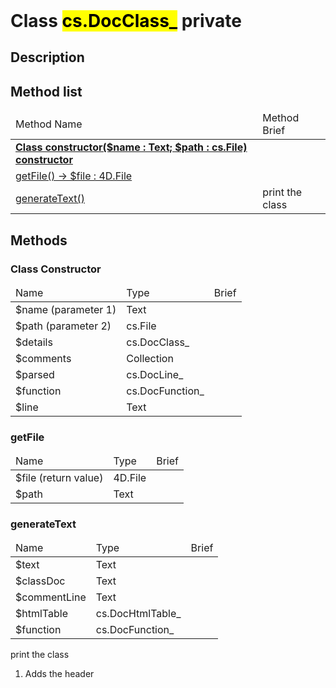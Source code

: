 <!DOCTYPE html>
<!---->
<html>
<header>
  <script src='https://cdn.jsdelivr.net/npm/mermaid/dist/mermaid.min.js'></script>
  <script src='https://cdn.jsdelivr.net/npm/marked/marked.min.js'></script>
  <script>mermaid.initialize({startOnLoad:true});</script>
  <link 
    href='https://cdn.jsdelivr.net/npm/bootstrap@5.0.0-beta2/dist/css/bootstrap.min.css'
    rel='stylesheet'
    integrity='sha384-BmbxuPwQa2lc/FVzBcNJ7UAyJxM6wuqIj61tLrc4wSX0szH/Ev+nYRRuWlolflfl'
    crossorigin='anonymous'>
  <script 
    src='https://cdn.jsdelivr.net/npm/bootstrap@5.0.0-beta2/dist/js/bootstrap.bundle.min.js'
    integrity='sha384-b5kHyXgcpbZJO/tY9Ul7kGkf1S0CWuKcCD38l8YkeH8z8QjE0GmW1gYU5S9FOnJ0'
    crossorigin='anonymous'
  ></script>
  <title>Class DocClass_</title>
  <meta charset='ASCII' />
  <meta name='generator' value='4D Documentation' />
</header>
<body>
<div id='content' class='container'>

<h1>Class <mark>cs.DocClass_</mark> <span class='badge bg-danger' data-bs-toggle='tooltip' title='To be use internally in a namespace' >private</span>
</h1>

<h2>Description</h2>






<h2>Method list</h2>

<table class='table table-hover'>
  <thead>
  <tr>  <td>Method Name</th>
  <td>Method Brief</th>
  </tr></thead>
  <tbody>
  <tr>
    <td class='table-success'><a href='#class-constructor'><strong>Class constructor($name : Text; $path : cs.File)<strong> <span class='badge bg-primary' data-bs-toggle='tooltip' title='Class Constructor' >constructor</span></a></td>
    <td class='table-success'></td>
  </tr>
  <tr>
    <td class='table-success'><a href='#getFile'>getFile() -> $file : 4D.File</a></td>
    <td class='table-success'></td>
  </tr>
  <tr>
    <td class='table-success'><a href='#generateText'>generateText()</a></td>
    <td class='table-success'>print the class</td>
  </tr>
</tbody>
</table>

<h2>Methods</h2>

<h3 id='class-constructor'><strong>Class Constructor</strong></h3>

<table class='table '>
  <thead>
  <tr>  <td>Name</th>
  <td>Type</th>
  <td>Brief</th>
  </tr></thead>
  <tbody>
  <tr>
    <td class='table-primary'>$name (parameter 1)</td>
    <td class='table-primary'>Text</td>
    <td class='table-primary'></td>
  </tr>
  <tr>
    <td class='table-primary'>$path (parameter 2)</td>
    <td class='table-primary'>cs.File</td>
    <td class='table-primary'></td>
  </tr>
  <tr>
    <td class='table-info'>$details</td>
    <td class='table-info'>cs.DocClass_</td>
    <td class='table-info'></td>
  </tr>
  <tr>
    <td class='table-info'>$comments</td>
    <td class='table-info'>Collection</td>
    <td class='table-info'></td>
  </tr>
  <tr>
    <td class='table-info'>$parsed</td>
    <td class='table-info'>cs.DocLine_</td>
    <td class='table-info'></td>
  </tr>
  <tr>
    <td class='table-info'>$function</td>
    <td class='table-info'>cs.DocFunction_</td>
    <td class='table-info'></td>
  </tr>
  <tr>
    <td class='table-info'>$line</td>
    <td class='table-info'>Text</td>
    <td class='table-info'></td>
  </tr>
</tbody>
</table>






























































































































<h3 id='getFile'>getFile</h3>

<table class='table '>
  <thead>
  <tr>  <td>Name</th>
  <td>Type</th>
  <td>Brief</th>
  </tr></thead>
  <tbody>
  <tr>
    <td class='table-secondary'>$file (return value)</td>
    <td class='table-secondary'>4D.File</td>
    <td class='table-secondary'></td>
  </tr>
  <tr>
    <td class='table-info'>$path</td>
    <td class='table-info'>Text</td>
    <td class='table-info'></td>
  </tr>
</tbody>
</table>





















<h3 id='generateText'>generateText</h3>

<table class='table '>
  <thead>
  <tr>  <td>Name</th>
  <td>Type</th>
  <td>Brief</th>
  </tr></thead>
  <tbody>
  <tr>
    <td class='table-info'>$text</td>
    <td class='table-info'>Text</td>
    <td class='table-info'></td>
  </tr>
  <tr>
    <td class='table-info'>$classDoc</td>
    <td class='table-info'>Text</td>
    <td class='table-info'></td>
  </tr>
  <tr>
    <td class='table-info'>$commentLine</td>
    <td class='table-info'>Text</td>
    <td class='table-info'></td>
  </tr>
  <tr>
    <td class='table-info'>$htmlTable</td>
    <td class='table-info'>cs.DocHtmlTable_</td>
    <td class='table-info'></td>
  </tr>
  <tr>
    <td class='table-info'>$function</td>
    <td class='table-info'>cs.DocFunction_</td>
    <td class='table-info'></td>
  </tr>
</tbody>
</table>

print the class










 1. Adds the header




































































</div>
    <script>
      document.getElementById('content').innerHTML =
      marked(document.getElementById('content').innerHTML);
</script>
</body>
